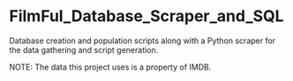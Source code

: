 # FilmFul_Database_Scraper_and_SQL
Database creation and population scripts along with a Python scraper for the data gathering and script generation.

NOTE: The data this project uses is a property of IMDB.
